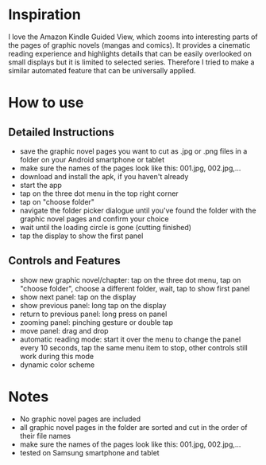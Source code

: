 <h1>Inspiration</h1>
I love the Amazon Kindle Guided View, which zooms into interesting parts of the pages of graphic novels (mangas and comics). It provides a cinematic reading experience and highlights details that can be easily overlooked on small displays but it is limited to selected series. </n></n>
Therefore I tried to make a similar automated feature that can be universally applied.

<h1>How to use</h1>

<h2>Detailed Instructions</h2>
<ul>
<li>save the graphic novel pages you want to cut as .jpg or .png files in a folder on your Android smartphone or tablet</li>
<li>make sure the names of the pages look like this: 001.jpg, 002.jpg,...</li>
<li>download and install the apk, if you haven't already</li>
<li>start the app</li>
<li>tap on the three dot menu in the top right corner</li>
<li>tap on "choose folder"</li>
<li>navigate the folder picker dialogue until you've found the folder with the graphic novel pages and confirm your choice</li>
<li>wait until the loading circle is gone (cutting finished)</li>
<li>tap the display to show the first panel</li>
</ul>

<h2>Controls and Features</h2>
<ul>
  <li>show new graphic novel/chapter: tap on the three dot menu, tap on "choose folder", choose a different folder, wait, tap to show first panel</li>
  <li>show next panel: tap on the display
  <li>show previous panel: long tap on the display</li>
  <li>return to previous panel: long press on panel</li>
  <li>zooming panel: pinching gesture or double tap</li>
  <li>move panel: drag and drop</li>
  <li>automatic reading mode: start it over the menu to change the panel every 10 seconds, tap the same menu item to stop, other controls still work during this mode</li>
  <li>dynamic color scheme </li>
</ul>

<h1>Notes</h1>
<ul>
<li>No graphic novel pages are included</li>
<li>all graphic novel pages in the folder are sorted and cut in the order of their file names</li>
<li>make sure the names of the pages look like this: 001.jpg, 002.jpg,...</li>
  <li>tested on Samsung smartphone and tablet</li>
</ul>
